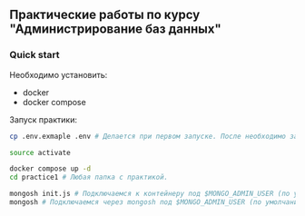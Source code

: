 ## Практические работы по курсу "Администрирование баз данных"

### Quick start
Необходимо установить:
- docker
- docker compose

Запуск практики:
```bash
cp .env.exmaple .env # Делается при первом запуске. После необходимо зайти и поменять пароль для root пользователя.

source activate 

docker compose up -d
cd practice1 # Любая папка с практикой.

mongosh init.js # Подключаемся к контейнеру под $MONGO_ADMIN_USER (по умолчанию - root) и исполняем .js скрипт. В папке может быть несколько скриптов.
mongosh # Подключаемся через mongosh под $MONGO_ADMIN_USER (по умолчанию - root) и работаем с консолью.
```